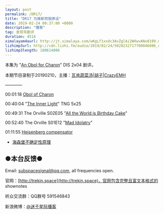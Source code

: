 ```yaml
---
layout: post
permalink: /DR17/
title: "DR17 为推新而毁原设"
date: 2019-02-24 00:37:00 +0800
description: "播客"
tag: 发现号剧评
duration: 4514
ximalayam4aurl: http://jt.ximalaya.com/wKgLf1xxdc3AvZglAi2WXwvANx8199.m4a?channel=rss&amp;album_id=3135361&amp;track_id=162904127&amp;uid=6418191&amp;jt=http://audio.xmcdn.com/group55/M01/A1/E9/wKgLf1xxdc3AvZglAi2WXwvANx8199.m4a
lizhimp3url: http://cdn.lizhi.fm/audio/2019/02/24/5028232717760046086_ud.mp3
lizhimp3length: 180614806
---   
```


本集为 &quot;[An Obol for Charon](https://memory-alpha.fandom.com/wiki/An_Obol_for_Charon_(episode))&quot; DIS 2x04 剧评。

本期节目录制于20190210，主播：[瓦肯蔬菜汤](http://weibo.com/u/5013547255)\|[胡子](https://weibo.com/p/1005051764117203)\|[CrazyEMH](mailto:emh@trekin.space)

————

00:01:18 [Obol of Charon](https://en.wikipedia.org/wiki/Charon%27s_obol)

00:40:04 &quot;[The Inner Light](https://memory-alpha.fandom.com/wiki/The_Inner_Light_(episode))&quot; TNG 5x25

00:49:31 The Orville S02E05 &quot;[All the World is Birthday Cake](https://orville.fandom.com/wiki/All_the_World_is_Birthday_Cake)&quot;

00:52:40 The Orville S01E12 &quot;[Mad Idolatry](https://orville.fandom.com/wiki/Mad_Idolatry)&quot;

01:11:55 [Heisenberg compensator](https://memory-alpha.fandom.com/wiki/Heisenberg_compensator)

- [海森堡不确定性原理](https://zh.wikipedia.org/wiki/%E4%B8%8D%E7%A1%AE%E5%AE%9A%E6%80%A7%E5%8E%9F%E7%90%86)

## ●本台反馈●

Email: [subspacesignal@qq.com](mailto:subspacesignal@qq.com), all frequencies open.

官网：[http://trekin.space](http://trekin.space)，官网包含完整且富文本格式的 shownotes

听众交流群：QQ群号 591546843

新浪微博：[@迷于星际播客](http://weibo.com/lostinst)
